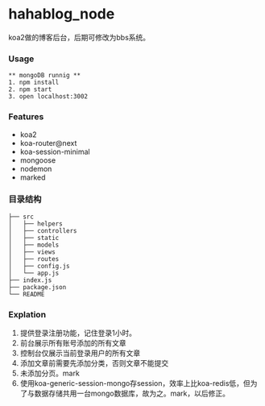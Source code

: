 # hahablog_node

koa2做的博客后台，后期可修改为bbs系统。

### Usage

```
** mongoDB runnig **
1. npm install
2. npm start
3. open localhost:3002
```
	
### Features

* koa2
* koa-router@next
* koa-session-minimal
* mongoose
* nodemon
* marked



### 目录结构
```
├── src
│   ├── helpers   	
│   ├── controllers						
│   ├── static	
│   ├── models
│   ├── views
│   ├── routes
│   ├── config.js
│   └── app.js
├── index.js
├── package.json
└── README
```

### Explation

1. 提供登录注册功能，记住登录1小时。
2. 前台展示所有账号添加的所有文章
3. 控制台仅展示当前登录用户的所有文章
4. 添加文章前需要先添加分类，否则文章不能提交
5. 未添加分页。mark
6. 使用koa-generic-session-mongo存session，效率上比koa-redis低，但为了与数据存储共用一台mongo数据库，故为之。mark，以后修正。



